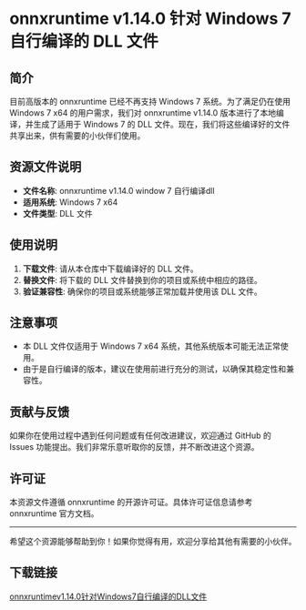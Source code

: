 # onnxruntime v1.14.0 针对 Windows 7 自行编译的 DLL 文件

## 简介

目前高版本的 onnxruntime 已经不再支持 Windows 7 系统。为了满足仍在使用 Windows 7 x64 的用户需求，我们对 onnxruntime v1.14.0 版本进行了本地编译，并生成了适用于 Windows 7 的 DLL 文件。现在，我们将这些编译好的文件共享出来，供有需要的小伙伴们使用。

## 资源文件说明

- **文件名称**: onnxruntime v1.14.0 window 7 自行编译dll
- **适用系统**: Windows 7 x64
- **文件类型**: DLL 文件

## 使用说明

1. **下载文件**: 请从本仓库中下载编译好的 DLL 文件。
2. **替换文件**: 将下载的 DLL 文件替换到你的项目或系统中相应的路径。
3. **验证兼容性**: 确保你的项目或系统能够正常加载并使用该 DLL 文件。

## 注意事项

- 本 DLL 文件仅适用于 Windows 7 x64 系统，其他系统版本可能无法正常使用。
- 由于是自行编译的版本，建议在使用前进行充分的测试，以确保其稳定性和兼容性。

## 贡献与反馈

如果你在使用过程中遇到任何问题或有任何改进建议，欢迎通过 GitHub 的 Issues 功能提出。我们非常乐意听取你的反馈，并不断改进这个资源。

## 许可证

本资源文件遵循 onnxruntime 的开源许可证。具体许可证信息请参考 onnxruntime 官方文档。

---

希望这个资源能够帮助到你！如果你觉得有用，欢迎分享给其他有需要的小伙伴。

## 下载链接

[onnxruntimev1.14.0针对Windows7自行编译的DLL文件](https://pan.quark.cn/s/6955091cacb2)